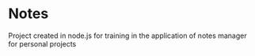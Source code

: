 # Notes
Project created in node.js for training in the application of notes manager for personal projects
